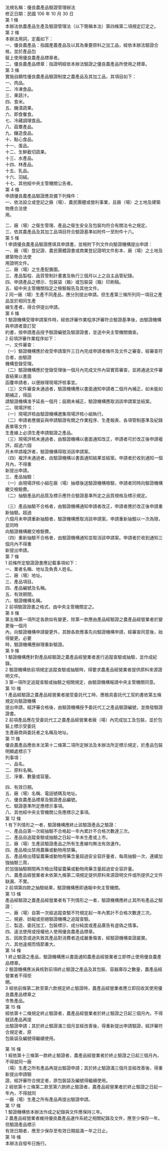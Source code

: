 法規名稱：優良農產品驗證管理辦法  
修正日期：民國 106 年 10 月 30 日  
第 1 條  
本辦法依農產品生產及驗證管理法（以下簡稱本法）第四條第二項規定訂定之。  
第 2 條  
本辦法用詞，定義如下：  
一、優良農產品：指國產農產品及以其為重要原料之加工品，經依本辦法驗證合格，並於產品包  
裝上使用優良農產品標章者。  
二、優良農產品標章：指證明經依本辦法驗證之優良農產品所使用之標章。  
第 3 條  
實施自願性優良農產品驗證制度之農產品及其加工品，其項目如下：  
一、肉品。  
二、冷凍食品。  
三、果蔬汁。  
四、食米。  
五、醃漬蔬果。  
六、即食餐食。  
七、冷藏調理食品。  
八、菇蕈產品。  
九、釀造食品。  
十、點心食品。  
十一、蛋品。  
十二、生鮮截切蔬果。  
十三、水產品。  
十四、林產品。  
十五、乳品。  
十六、羽絨。  
十七、其他經中央主管機關公告者。  
第 4 條  
申請優良農產品驗證應具備下列條件：  
一、依法設立或登記之廠（場）、農民團體或營利事業，且廠（場）之土地及建築物應合法使  
用。  


二、廠（場）之衛生管理、產品之衛生安全及包裝均符合有關法令之規定。  
三、依其農產品及其加工品項目符合驗證基準如附件一至附件十六。  
第 5 條  
1 申請優良農產品驗證應填具申請書，並檢附下列文件向驗證機構提出申請：  
一、廠（場）登記證、農民團體證書或商業登記證明文件影本、廠（場）之土地及建築物合法使  
用證明文件。  
二、廠（場）之生產配置圖。  
三、產品製程、品質管制計畫書及執行三個月以上之自主品管紀錄。  
四、申請產品之標示、包裝袋（箱）或包裝袋（箱）印刷稿。  
五、經中央主管機關指定之檢驗報告及其他文件。  
2 同一廠（場）生產不同產品，應分別提出申請。但生產第三條所列同一項目之產品並於相同生產  
線生產者，得合併提出申請。  
第 6 條  
1 驗證機構受理申請案件時，經依評審作業程序評審符合驗證基準後，由驗證機構與申請者簽訂契  
約書，按申請產品授予驗證編號及驗證證書，並送中央主管機關備查。  
2 前項評審作業程序如下：  
一、文件審查：  
（一）驗證機構應於收受申請案件三日內完成申請者條件及文件之審查，經審查符合者，由驗證  
機構登錄受理。  
（二）驗證機構應於登錄受理後一個月內完成文件內容實質審查，並將通過文件審查結果以書面  
函覆申請者，以便辦理現場評核事宜。  
（三）文件審查未通過者，驗證機構應以書面通知申請者二個月內補正，如未能如期補正，得函  
請驗證機構准予延長一個月；屆期未補正，驗證機構應取消該申請案並結案。  
二、現場評核：  
（一）現場評核由驗證機構邀集現場評核小組執行。  
（二）申請者應備妥與申請驗證有關之作業程序、生產報表、各項管制基準及紀錄表單等文件；  
生產線上必須生產申請驗證之產品。  
（三）現場評核未通過者，由驗證機構以書面通知改正，申請者可於改正後申請複評。超過六個  
月未申請複評者，驗證機構得取消該申請案。  
（四）複評未通過者，由驗證機構以書面通知結果並結案。申請者於收到通知一個月內，不得重  
新提出申請。  
三、產品抽驗：  
（一）由現場評核小組在廠（場）抽樣後送驗證機構檢驗，申請者同時向驗證機構繳交檢驗費。  
（二）抽驗產品的品質及標示應符合驗證基準所定之品質規格及標示規定。  


（三）產品抽驗不合格者，由驗證機構通知申請者改正，申請者應於改正後申請重新抽驗。超過  
六個月未申請重新抽驗者，驗證機構應取消該申請案。申請重新抽驗以一次為限，並同時  
向驗證機構繳交檢驗費。  
（四）重新抽驗不合格者，由驗證機構通知並取消該申請案。申請者於收到通知三個月內不得重  
新提出申請。  
第 7 條  
1 前條所定驗證證書應記載事項如下：  
一、業者名稱、地址及負責人姓名。  
二、廠（場）地址。  
三、產品項目。  
四、產品編號及名稱。  
五、有效期間。  
六、驗證機構名稱。  
2 前項驗證證書之格式，由中央主管機關定之。  
第 8 條  
第五條第一項所定各款如有變更，除第一款應由產品經驗證之農產品經營業者於變更後一個月  
內，向驗證機構申請變更外，其餘各款應事先向驗證機構申請，經審查同意後，始得變更。必要  
時，驗證機構應辦理重新驗證。  
第 9 條  
1 驗證機構應針對產品經驗證之農產品經營業者進行追蹤查驗或抽驗，並作成紀錄。  
2 驗證機構依前項規定追蹤查驗或抽驗時，得要求農產品經營業者提供原料來源證明文件。  
3 第一項所定追蹤查驗或抽驗之相關規定，由驗證機構報請中央主管機關同意。  
第 10 條  
1 產品經驗證之農產品經營業者接受委託代工時，應檢具委託代工契約書依第五條規定向驗證機構  
提出申請，經評審合格後，由驗證機構授予委託代工之產品驗證編號，並換發驗證證書。  
2 前項產品應在受委託代工之農產品經營業者廠（場）內完成加工及包裝，並於包裝上標示受委託  
生產廠商與委託者之名稱及地址。  
第 11 條  
優良農產品應依本法第十二條第二項所定辦法及本辦法所定標示規定，於產品包裝明顯處標示下  
列事項：  
一、品名。  
二、原料名稱。  
三、淨重、數量或容量。  


四、有效日期。  
五、廠（場）名稱、電話號碼及地址。  
六、優良農產品標章及驗證產品編號。  
七、驗證基準所定應標示事項。  
八、其他經中央主管機關公告應標示之事項。  
第 12 條  
1 有下列情形之一者，驗證機構應終止該驗證產品之驗證：  
一、產品自第一次經抽驗不合格起一年內累計不合格次數達三次。  
二、產品自追蹤查驗或抽驗之日起一年未生產或上市。  
三、廠（場）生產該驗證產品之所有生產線均無法有效運作。  
四、產品檢出禁用農藥或動物用禁藥。  
五、產品檢出殘留農藥或動物用藥含量超過安全容許量者，每周抽驗一次，連續加強抽驗三周，  
於加強抽驗期間再次檢出殘留農藥或動物用藥含量超過安全容許量。  
六、農產品經營業者未依第九條第二項規定提供原料來源證明文件或所提供之文件缺漏、不實。  
2 前項第四款之抽驗結果，驗證機構應即通報中央主管機關。  
第 13 條  
產品經驗證之農產品經營業者有下列情形之一者，驗證機構應終止其所有產品之驗證：  
一、廠（場）自第一次經追蹤查驗不符規定起一年內累計不合格次數達三次。  
二、規避、妨礙或拒絕驗證機構之追蹤查驗。  
三、製造、委託加工、包裝標示、成分純度或產品廣告有虛偽之情事。  
四、違法使用或授權他人使用優良農產品標章。  
五、因故意或過失致其產品對消費者造成嚴重傷害，經驗證機構查證屬實。  
六、其他違規而情節重大。  
第 14 條  
1 終止驗證之產品，驗證機構應以書面通知農產品經營業者立即停止使用優良農產品標章。  
2 驗證機構應派員核對前項終止驗證之產品及其包裝、容器庫存之數量，農產品經營業者不得拒  
絕。  
3 經依前條第二款至第六款規定終止驗證時，農產品經營業者應立即回收其使用優良農產品標章之  
市售產品。  
第 15 條  
經依第十二條規定終止驗證者，農產品經營業者於終止驗證之日起三個月內，不得就該產品再提  
出驗證申請；其於終止驗證滿三個月並經改善後，得重新提出申請驗證，經評審符合規定者，原  
包裝袋及編號得繼續使用。  


第 16 條  
1 經依第十三條第一款終止驗證者，農產品經營業者於終止驗證之日起三個月內，不得就同一廠  
（場）生產之所有產品再提出驗證申請；其於終止驗證滿三個月並經改善後，得重新提出申請驗  
證，經評審符合規定者，原包裝袋及編號得繼續使用。  
2 經依第十三條第二款至第六款終止驗證者，農產品經營業者於終止驗證之日起一年內，不得就同  
一廠（場）生產之所有產品再提出驗證申請。  
第 17 條  
1 驗證機構依本辦法作成之紀錄與文件應保持三年。  
2 農產品經營業者維持優良農產品運作系統之相關紀錄及文件，應至少保存一年。但驗證產品標示  
有效日期者，應至少保存至有效日期屆滿一年之日止。  
第 18 條  
本辦法自發布日施行。  


